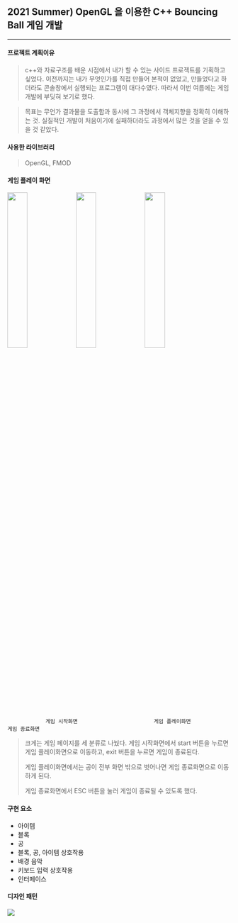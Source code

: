 ## 2021 Summer) OpenGL 을 이용한 C++ Bouncing Ball 게임 개발
 ------
#### 프로젝트 계획이유
> c++와 자료구조를 배운 시점에서 내가 할 수 있는 사이드 프로젝트를 기획하고 싶었다. 이전까지는 내가 무엇인가를 직접 만들어 본적이 없었고, 만들었다고 하더라도 콘솔창에서 실행되는 프로그램이 대다수였다. 따라서 이번 여름에는 게임 개발에 부딪혀 보기로 했다.

> 목표는 무언가 결과물을 도출함과 동시에 그 과정에서 객체지향을 정확히 이해하는 것. 실질적인 개발이 처음이기에 실패하더라도 과정에서 많은 것을 얻을 수 있을 것 같았다. 

#### 사용한 라이브러리
> OpenGL, FMOD


#### 게임 플레이 화면 
<img src = "https://user-images.githubusercontent.com/78679830/131140869-f64d43d5-f209-402c-8c7e-0d6ead574d2f.PNG" width = "30%" height = "30%"> <img src = "https://user-images.githubusercontent.com/78679830/131141316-eef9dbba-1a84-4f07-8794-9d1946a551a9.PNG" width = "30%" height = "30%"> <img src = "https://user-images.githubusercontent.com/78679830/131141160-f67ed3a0-afe3-4a40-96af-7598fb4c176c.PNG" width = "30%" height = "30%">
 
                게임 시작화면                        게임 플레이화면                          게임 종료화면
                
> 크게는 게임 페이지를 세 분류로 나눴다. 게임 시작화면에서 start 버튼을 누르면 게임 플레이화면으로 이동하고, exit 버튼을 누르면 게임이 종료된다.
> 
> 게임 플레이화면에서는 공이 전부 화면 밖으로 벗어나면 게임 종료화면으로 이동하게 된다.
> 
> 게임 종료화면에서 ESC 버튼을 눌러 게임이 종료될 수 있도록 했다.

#### 구현 요소
* 아이템 
* 블록 
* 공
* 블록, 공, 아이템 상호작용
* 배경 음악
* 키보드 입력 상호작용
* 인터페이스

#### 디자인 패턴
<img src = "https://user-images.githubusercontent.com/78679830/131209324-282fa628-b5f9-450e-b37d-27fcaebe735b.PNG">

